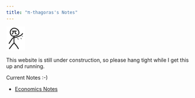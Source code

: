 ```yaml
---
title: "π-thagoras's Notes"
---
```


<img src="assets/Waving_Pi.png" width="50">

This website is still under construction, so please hang tight while I get this up and running.

Current Notes :-)
- [Economics Notes](Economics%20Notes.md)
